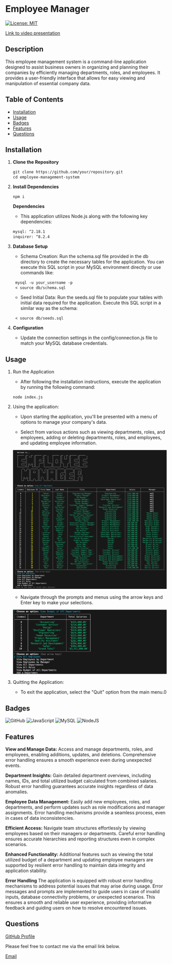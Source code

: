 # Employee Manager

[![License: MIT](https://img.shields.io/badge/License-MIT-yellow.svg)](https://opensource.org/licenses/MIT)

[Link to video presentation](https://drive.google.com/file/d/1VCjXRG1KMkOjtnAXNE8ggArvGgP9N80_/view)

## Description
This employee management system is a command-line application designed to assist business owners in organizing and planning their companies by efficiently managing departments, roles, and employees. It provides a user-friendly interface that allows for easy viewing and manipulation of essential company data.

## Table of Contents
- [Installation](#installation)
- [Usage](#usage)
- [Badges](#badges)
- [Features](#features)
- [Questions](#questions)

## Installation
1. **Clone the Repository**
    ```
    git clone https://github.com/your/repository.git
    cd employee-management-system
    ```
2. **Install Dependencies**
    ```
    npm i
    ```
    **Dependencies**

    - This application utilizes Node.js along with the following key dependencies:
    ```
    mysql: ^2.18.1
    inquirer: ^8.2.4
    ```
3. **Database Setup**
   - Schema Creation: Run the schema.sql file provided in the db directory to create the necessary tables for the application. You can execute this SQL script in your MySQL environment directly or use commands like:
   ```
    mysql -u your_username -p
    < source db/schema.sql
   ```
   - Seed Initial Data: Run the seeds.sql file to populate your tables with initial data required for the application. Execute this SQL script in a similar way as the schema:
   ```
    < source db/seeds.sql
   ```
4. **Configuration**
    - Update the connection settings in the config/connection.js file to match your MySQL database credentials.

## Usage

1. Run the Application

    - After following the installation instructions, execute the application by running the following command:

    ```
    node index.js
    ```
2. Using the application:
   - Upon starting the application, you'll be presented with a menu of options to manage your company's data.

    - Select from various actions such as viewing departments, roles, and employees, adding or deleting departments, roles, and employees, and updating employee information.

    ![main menu & view all](assets/images/screen_shot1.png)

    - Navigate through the prompts and menus using the arrow keys and Enter key to make your selections.

    ![view budgets](assets/images/screen_shot2.png)

3. Quitting the Application:

    - To exit the application, select the "Quit" option from the main menu.0


## Badges
![GitHub](https://img.shields.io/badge/github-%23121011.svg?style=for-the-badge&logo=github&logoColor=white)
![JavaScript](https://img.shields.io/badge/javascript-%23323330.svg?style=for-the-badge&logo=javascript&logoColor=%23F7DF1E)
![MySQL](https://img.shields.io/badge/mysql-%2300f.svg?style=for-the-badge&logo=mysql&logoColor=white)
![NodeJS](https://img.shields.io/badge/node.js-6DA55F?style=for-the-badge&logo=node.js&logoColor=white)

## Features
**View and Manage Data:** Access and manage departments, roles, and employees, enabling additions, updates, and deletions. Comprehensive error handling ensures a smooth experience even during unexpected events.

**Department Insights:** Gain detailed department overviews, including names, IDs, and total utilized budget calculated from combined salaries. Robust error handling guarantees accurate insights regardless of data anomalies.

**Employee Data Management:** Easily add new employees, roles, and departments, and perform updates such as role modifications and manager assignments. Error handling mechanisms provide a seamless process, even in cases of data inconsistencies.

**Efficient Access:** Navigate team structures effortlessly by viewing employees based on their managers or departments. Careful error handling ensures accurate hierarchies and reporting structures even in complex scenarios.

**Enhanced Functionality:** Additional features such as viewing the total utilized budget of a department and updating employee managers are supported by resilient error handling to maintain data integrity and application stability.

**Error Handling**
The application is equipped with robust error handling mechanisms to address potential issues that may arise during usage. Error messages and prompts are implemented to guide users in case of invalid inputs, database connectivity problems, or unexpected scenarios. This ensures a smooth and reliable user experience, providing informative feedback and guiding users on how to resolve encountered issues.

## Questions
[GitHub Profile](https://github.com/ltrokey)

Please feel free to contact me via the email link below.

[Email](mailto:trokeyln@gmail.com)

